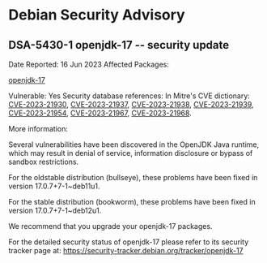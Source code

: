 
Debian Security Advisory
========================


DSA-5430-1 openjdk-17 -- security update
----------------------------------------



Date Reported:
16 Jun 2023
Affected Packages:

[openjdk-17](https://packages.debian.org/src:openjdk-17)

Vulnerable:
Yes
Security database references:
In Mitre's CVE dictionary: [CVE-2023-21930](https://security-tracker.debian.org/tracker/CVE-2023-21930), [CVE-2023-21937](https://security-tracker.debian.org/tracker/CVE-2023-21937), [CVE-2023-21938](https://security-tracker.debian.org/tracker/CVE-2023-21938), [CVE-2023-21939](https://security-tracker.debian.org/tracker/CVE-2023-21939), [CVE-2023-21954](https://security-tracker.debian.org/tracker/CVE-2023-21954), [CVE-2023-21967](https://security-tracker.debian.org/tracker/CVE-2023-21967), [CVE-2023-21968](https://security-tracker.debian.org/tracker/CVE-2023-21968).  

More information:

Several vulnerabilities have been discovered in the OpenJDK Java runtime,
which may result in denial of service, information disclosure or bypass
of sandbox restrictions.


For the oldstable distribution (bullseye), these problems have been fixed
in version 17.0.7+7-1~deb11u1.


For the stable distribution (bookworm), these problems have been fixed in
version 17.0.7+7-1~deb12u1.


We recommend that you upgrade your openjdk-17 packages.


For the detailed security status of openjdk-17 please refer to
its security tracker page at:
<https://security-tracker.debian.org/tracker/openjdk-17>





